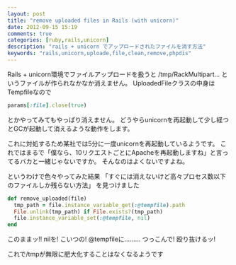 ```yaml
---
layout: post
title: "remove uploaded files in Rails (with unicorn)"
date: 2012-09-15 15:19
comments: true
categories: [ruby,rails,unicorn]
description: "rails + unicorn でアップロードされたファイルを消す方法"
keywords: "rails,unicorn,uploade,file,clean,remove,phpdis"
---
```


Rails + unicorn環境でファイルアップロードを扱うと /tmp/RackMultipart... というファイルが作られなかなか消えません。
UploadedFileクラスの中身はTempfileなので
```ruby
params[:file].close(true)
```
とかやってみてもやっぱり消えません。
どうやらunicornを再起動して少し経つとGCが起動して消えるような動作をします。

これに対処するため某社では5分に一度unicornを再起動しているようです。
これではまるで「僕なら、10リクエストごとにApacheを再起動しますね」と言ってるバカと一緒じゃないですか。
そんなのはよくないですよね。

というわけで色々やってみた結果 「すぐには消えないけど高々プロセス数以下のファイルしか残らない方法」 を見つけました

```ruby
def remove_uploaded(file)
  tmp_path = file.instance_variable_get(:@tempfile).path
  File.unlink(tmp_path) if File.exists?(tmp_path)
  file.instance_variable_set(:@tempfile, nil)
end
```

このままッ!! nilを! こいつの! @tempfileに......... つっこんで! 殴り抜けるッ!

これで/tmpが無限に肥大化することはなくなるようです
